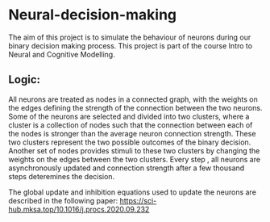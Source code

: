 # Neural-decision-making
The aim of this project is to simulate the behaviour of neurons during our binary decision making process. This project is part of the course Intro to Neural and Cognitive Modelling. 

## Logic:
All neurons are treated as nodes in a connected graph, with the weights on the edges defining the strength of the connection between the two neurons. Some of the neurons are selected and divided into two clusters, where a cluster is a collection of nodes such that the connection between each of the nodes is stronger than the average neuron connection strength. These two clusters represent the two possible outcomes of the binary decision. Another set of nodes provides stimuli to these two clusters by changing the weights on the edges between the two clusters. Every step , all neurons are asynchronously updated and connection strength after a few thousand steps deteremines the decision.

The global update and inhibition equations used to update the neurons are described in the following paper:
https://sci-hub.mksa.top/10.1016/j.procs.2020.09.232 

